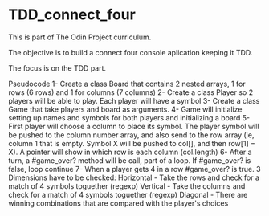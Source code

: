 # TDD_connect_four
This is part of The Odin Project curriculum. 

The objective is to build a connect four console aplication keeping it TDD.

The focus is on the TDD part.

Pseudocode
1- Create a class Board that contains 2 nested arrays, 1 for rows (6 rows) and 1 for columns (7 columns)
2- Create a class Player so 2 players will be able to play. Each player will have a symbol
3- Create a class Game that take players and board as arguments. 
4- Game will initialize setting up names and symbols for both players and initializing a board
5- First player will choose a column to place its symbol. The player symbol will be pushed to the column
number array, and also send to the row array (ie, column 1 that is empty. Symbol X will be pushed to
col[], and then row[1] = X). A pointer will show in which row is each column (col.length)
6- After a turn, a #game_over? method will be call, part of a loop. If #game_over? is false, loop continue
7- When a player gets 4 in a row #game_over? is true. 3 Dimensions have to be checked:
Horizontal - Take the rows and check for a match of 4 symbols toguether (regexp)
Vertical - Take the columns and check for a match of 4 symbols toguether (regexp)
Diagonal - There are winning combinations that are compared with the player's choices
